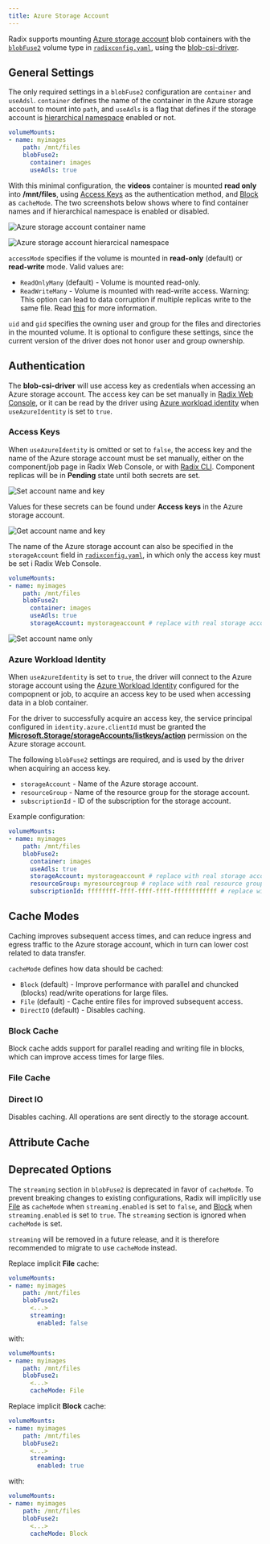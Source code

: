 ```yaml
---
title: Azure Storage Account
---
```


Radix supports mounting [Azure storage account](https://docs.microsoft.com/en-us/azure/storage/common/storage-account-overview) blob containers with the [`blobFuse2`](../../radix-config/index.md#blobfuse2) volume type in [`radixconfig.yaml`](../../radix-config/index.md), using the [blob-csi-driver](https://github.com/kubernetes-sigs/blob-csi-driver/).

## General Settings

The only required settings in a `blobFuse2` configuration are `container` and `useAdsl`. `container` defines the name of the container in the Azure storage account to mount into `path`, and `useAdls` is a flag that defines if the storage account is [hierarchical namespace](https://learn.microsoft.com/en-us/azure/storage/blobs/data-lake-storage-namespace) enabled or not.

``` yaml
volumeMounts:
- name: myimages
    path: /mnt/files
    blobFuse2:
      container: images
      useAdls: true
```

With this minimal configuration, the **videos** container is mounted **read only** into **/mnt/files**, using [Access Keys](#access-keys) as the authentication method, and [Block](#block-cache) as `cacheMode`. The two screenshots below shows where to find container names and if hierarchical namespace is enabled or disabled.

![Azure storage account container name](azure-storage-account-container.png)

![Azure storage account hierarcical namespace](hns-enabled-storage-account.png)

`accessMode` specifies if the volume is mounted in **read-only** (default) or **read-write** mode. Valid values are:
- `ReadOnlyMany` (default) - Volume is mounted read-only.
- `ReadWriteMany` - Volume is mounted with read-write access. Warning: This option can lead to data corruption if multiple replicas write to the same file. Read [this](limitations.md) for more information.

`uid` and `gid` specifies the owning user and group for the files and directories in the mounted volume. It is optional to configure these settings, since the current version of the driver does not honor user and group ownership.

## Authentication

The **blob-csi-driver** will use access key as credentials when accessing an Azure storage account. The access key can be set manually in [Radix Web Console](https://console.radix.equinor.com/), or it can be read by the driver using [Azure workload identity](https://www.radix.equinor.com/guides/workload-identity/#configure-workload-identity-in-radix) when `useAzureIdentity` is set to `true`.

### Access Keys

When `useAzureIdentity` is omitted or set to `false`, the access key and the name of the Azure storage account must be set manually, either on the component/job page in Radix Web Console, or with [Radix CLI](../../docs/topic-radix-cli/). Component replicas will be in **Pending** state until both secrets are set.

![Set account name and key](set-account-key-and-name.png)

Values for these secrets can be found under **Access keys** in the Azure storage account.

![Get account name and key](azure-storage-account-name-and-key.png)

The name of the Azure storage account can also be specified in the `storageAccount` field in [`radixconfig.yaml`](../../radix-config/index.md), in which only the access key must be set i Radix Web Console.

``` yaml
volumeMounts:
- name: myimages
    path: /mnt/files
    blobFuse2:
      container: images
      useAdls: true
      storageAccount: mystorageaccount # replace with real storage account name
```

![Set account name only](set-account-key-only.png)

### Azure Workload Identity

When `useAzureIdentity` is set to `true`, the driver will connect to the Azure storage account using the [Azure Workload Identity](../workload-identity/#configure-workload-identity-in-radix) configured for the compopnent or job, to acquire an access key to be used when accessing data in a blob container.

For the driver to successfully acquire an access key, the service principal configured in `identity.azure.clientId` must be granted the [**Microsoft.Storage/storageAccounts/listkeys/action**](https://learn.microsoft.com/en-us/azure/storage/blobs/authorize-data-operations-portal#use-the-account-access-key) permission on the Azure storage account.

The following `blobFuse2` settings are required, and is used by the driver when acquiring an access key.
- `storageAccount` - Name of the Azure storage account.
- `resourceGroup` - Name of the resource group for the storage account.
- `subscriptionId` - ID of the subscription for the storage account.

Example configuration:
``` yaml
volumeMounts:
- name: myimages
    path: /mnt/files
    blobFuse2:
      container: images
      useAdls: true
      storageAccount: mystorageaccount # replace with real storage account name
      resourceGroup: myresourcegroup # replace with real resource group name
      subscriptionId: ffffffff-ffff-ffff-ffff-ffffffffffff # replace with real subscription ID
```

## Cache Modes

Caching improves subsequent access times, and can reduce ingress and egress traffic to the Azure storage account, which in turn can lower cost related to data transfer.

`cacheMode` defines how data should be cached:
- `Block` (default) - Improve performance with parallel and chuncked (blocks) read/write operations for large files.
- `File` (default) - Cache entire files for improved subsequent access.
- `DirectIO` (default) - Disables caching.

### Block Cache

Block cache adds support for parallel reading and writing file in blocks, which can improve access times for large files. 



### File Cache

### Direct IO

Disables caching. All operations are sent directly to the storage account.

## Attribute Cache

## Deprecated Options

The `streaming` section in `blobFuse2` is deprecated in favor of `cacheMode`. To prevent breaking changes to existing configurations, Radix will implicitly use [File](#file-cache) as `cacheMode` when `streaming.enabled` is set to `false`, and [Block](#block-cache) when `streaming.enabled` is set to `true`. The `streaming` section is ignored when `cacheMode` is set.

`streaming` will be removed in a future release, and it is therefore recommended to migrate to use `cacheMode` instead.

Replace implicit **File** cache:
```yaml
volumeMounts:
- name: myimages
    path: /mnt/files
    blobFuse2:
      <...>
      streaming:
        enabled: false
```

with:
```yaml
volumeMounts:
- name: myimages
    path: /mnt/files
    blobFuse2:
      <...>
      cacheMode: File
```

Replace implicit **Block** cache:
```yaml
volumeMounts:
- name: myimages
    path: /mnt/files
    blobFuse2:
      <...>
      streaming:
        enabled: true
```

with:
```yaml
volumeMounts:
- name: myimages
    path: /mnt/files
    blobFuse2:
      <...>
      cacheMode: Block
```